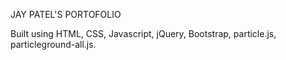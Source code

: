 JAY PATEL'S PORTOFOLIO  

Built using HTML, CSS, Javascript, jQuery, Bootstrap, particle.js, particleground-all.js. 
